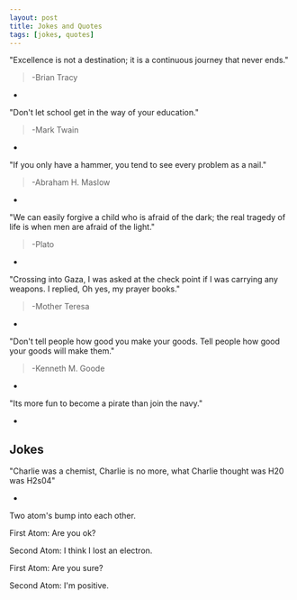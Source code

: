 ```yaml
---
layout: post
title: Jokes and Quotes
tags: [jokes, quotes]
---
```


"Excellence is not a destination; it is a continuous journey that never ends."
> -Brian Tracy
-

"Don't let school get in the way of your education."
> -Mark Twain
-

"If you only have a hammer, you tend to see every problem as a nail."
> -Abraham H. Maslow
-

"We can easily forgive a child who is afraid of the dark; the real tragedy of life is when men are afraid of the light."
> -Plato
-

"Crossing into Gaza, I was asked at the check point if I was carrying any weapons. I replied, Oh yes, my prayer books."
> -Mother Teresa
-

"Don't tell people how good you make your goods. Tell people how good your goods will make them."
> -Kenneth M. Goode
-

"Its more fun to become a pirate than join the navy."

-


Jokes
-----

"Charlie was a chemist, Charlie is no more, what Charlie thought was H20 was H2s04"
<br/>

-
Two atom's bump into each other.

First Atom: Are you ok?

Second Atom: I think I lost an electron.

First Atom: Are you sure?

Second Atom: I'm positive.
